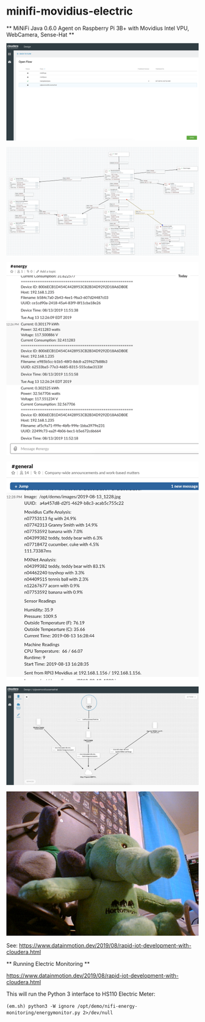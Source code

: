 # minifi-movidius-electric

** MiNiFi Java 0.6.0 Agent on Raspberry Pi 3B+ with Movidius Intel VPU, WebCamera, Sense-Hat **

![EFM](https://github.com/tspannhw/minifi-movidius-electric/blob/master/efmflowsmov.png "EFM")

![Movidius NiFi](https://github.com/tspannhw/minifi-movidius-electric/blob/master/nififlowmovidius.png "Movidius NiFi")

![Energy Slack](https://github.com/tspannhw/minifi-movidius-electric/blob/master/pushingenergytoslack.png "Energy Slack")

![MXNet Slack](https://github.com/tspannhw/minifi-movidius-electric/blob/master/pushingsensormxnet.png "MXNet Slack")

![RPI EFM](https://github.com/tspannhw/minifi-movidius-electric/blob/master/rpiefm.png "RPI EFM")

![HWX](https://github.com/tspannhw/minifi-movidius-electric/blob/master/2019-08-12_1546.jpg "HWX")

See:  https://www.datainmotion.dev/2019/08/rapid-iot-development-with-cloudera.html


** Running Electric Monitoring **

https://www.datainmotion.dev/2019/08/rapid-iot-development-with-cloudera.html

This will run the Python 3 interface to HS110 Electric Meter:

`(em.sh)
python3 -W ignore /opt/demo/nifi-energy-monitoring/energymonitor.py 2>/dev/null`


